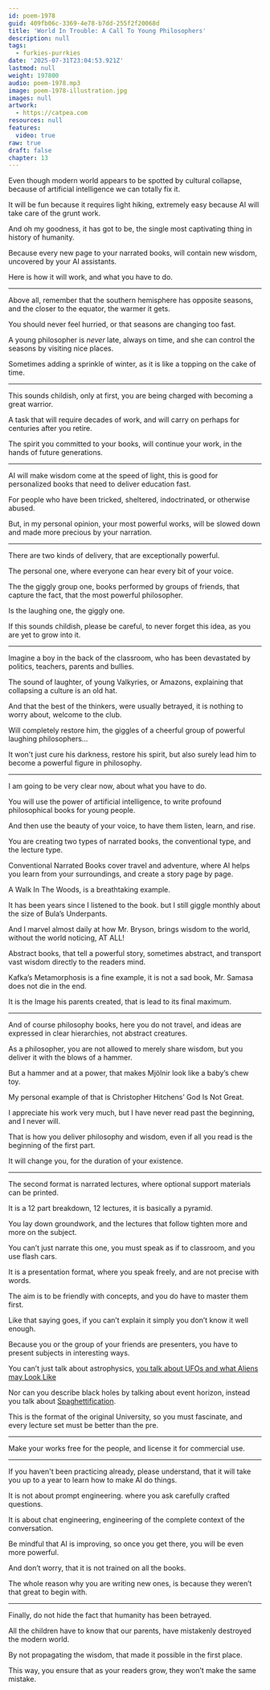 ```yaml
---
id: poem-1978
guid: 409fb06c-3369-4e78-b7dd-255f2f20068d
title: 'World In Trouble: A Call To Young Philosophers'
description: null
tags:
  - furkies-purrkies
date: '2025-07-31T23:04:53.921Z'
lastmod: null
weight: 197800
audio: poem-1978.mp3
image: poem-1978-illustration.jpg
images: null
artwork:
  - https://catpea.com
resources: null
features:
  video: true
raw: true
draft: false
chapter: 13
---
```


Even though modern world appears to be spotted by cultural collapse,
because of artificial intelligence we can totally fix it.

It will be fun because it requires light hiking,
extremely easy because AI will take care of the grunt work.

And oh my goodness, it has got to be,
the single most captivating thing in history of humanity.

Because every new page to your narrated books,
will contain new wisdom, uncovered by your AI assistants.

Here is how it will work,
and what you have to do.

---

Above all, remember that the southern hemisphere has opposite seasons,
and the closer to the equator, the warmer it gets.

You should never feel hurried,
or that seasons are changing too fast.

A young philosopher is *never* late, always on time,
and she can control the seasons by visiting nice places.

Sometimes adding a sprinkle of winter,
as it is like a topping on the cake of time.

---

This sounds childish, only at first,
you are being charged with becoming a great warrior.

A task that will require decades of work,
and will carry on perhaps for centuries after you retire.

The spirit you committed to your books,
will continue your work, in the hands of future generations.

---

AI will make wisdom come at the speed of light,
this is good for personalized books that need to deliver education fast.

For people who have been tricked, sheltered, indoctrinated,
or otherwise abused.

But, in my personal opinion, your most powerful works,
will be slowed down and made more precious by your narration.

---

There are two kinds of delivery,
that are exceptionally powerful.

The personal one,
where everyone can hear every bit of your voice.

The the giggly group one, books performed by groups of friends,
that capture the fact, that the most powerful philosopher.

Is the laughing one,
the giggly one.

If this sounds childish, please be careful,
to never forget this idea, as you are yet to grow into it.

---

Imagine a boy in the back of the classroom,
who has been devastated by politics, teachers, parents and bullies.

The sound of laughter, of young Valkyries, or Amazons,
explaining that collapsing a culture is an old hat.

And that the best of the thinkers, were usually betrayed,
it is nothing to worry about, welcome to the club.

Will completely restore him,
the giggles of a cheerful group of powerful laughing philosophers…

It won't just cure his darkness, restore his spirit,
but also surely lead him to become a powerful figure in philosophy.

---

I am going to be very clear now,
about what you have to do.

You will use the power of artificial intelligence,
to write profound philosophical books for young people.

And then use the beauty of your voice,
to have them listen, learn, and rise.

You are creating two types of narrated books,
the conventional type, and the lecture type.

Conventional Narrated Books cover travel and adventure,
where AI helps you learn from your surroundings, and create a story page by page.

A Walk In The Woods,
is a breathtaking example.

It has been years since I listened to the book.
but I still giggle monthly about the size of Bula’s Underpants.

And I marvel almost daily at how Mr. Bryson,
brings wisdom to the world, without the world noticing, AT ALL!

Abstract books, that tell a powerful story, sometimes abstract,
and transport vast wisdom directly to the readers mind.

Kafka’s Metamorphosis is a fine example, it is not a sad book,
Mr. Samasa does not die in the end.

It is the Image his parents created,
that is lead to its final maximum.

---

And of course philosophy books, here you do not travel,
and ideas are expressed in clear hierarchies, not abstract creatures.

As a philosopher, you are not allowed to merely share wisdom,
but you deliver it with the blows of a hammer.

But a hammer and at a power,
that makes Mjölnir look like a baby’s chew toy.

My personal example of that is Christopher Hitchens’
God Is Not Great.

I appreciate his work very much,
but I have never read past the beginning, and I never will.

That is how you deliver philosophy and wisdom,
even if all you read is the beginning of the first part.

It will change you,
for the duration of your existence.

---

The second format is narrated lectures,
where optional support materials can be printed.

It is a 12 part breakdown, 12 lectures,
it is basically a pyramid.

You lay down groundwork,
and the lectures that follow tighten more and more on the subject.

You can’t just narrate this one,
you must speak as if to classroom, and you use flash cars.

It is a presentation format, where you speak freely,
and are not precise with words.

The aim is to be friendly with concepts,
and you do have to master them first.

Like that saying goes,
if you can’t explain it simply you don’t know it well enough.

Because you or the group of your friends are presenters,
you have to present subjects in interesting ways.

You can’t just talk about astrophysics,
[you talk about UFOs and what Aliens may Look Like][1]

Nor can you describe black holes by talking about event horizon,
instead you talk about [Spaghettification][2].

This is the format of the original University,
so you must fascinate, and every lecture set must be better than the pre.

---

Make your works free for the people,
and license it for commercial use.

---

If you haven't been practicing already, please understand,
that it will take you up to a year to learn how to make AI do things.

It is not about prompt engineering.
where you ask carefully crafted questions.

It is about chat engineering,
engineering of the complete context of the conversation.

Be mindful that AI is improving, so once you get there,
you will be even more powerful.

And don’t worry,
that it is not trained on all the books.

The whole reason why you are writing new ones,
is because they weren’t that great to begin with.

---

Finally,
do not hide the fact that humanity has been betrayed.

All the children have to know that our parents,
have mistakenly destroyed the modern world.

By not propagating the wisdom,
that made it possible in the first place.

This way, you ensure that as your readers grow,
they won’t make the same mistake.

[1]: https://www.youtube.com/watch?v=xvm7dB0mOic
[2]: https://en.wikipedia.org/wiki/Spaghettification
